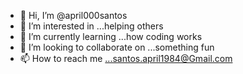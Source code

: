 - 👋 Hi, I’m @april000santos
- 👀 I’m interested in ...helping others 
- 🌱 I’m currently learning ...how coding works
- 💞️ I’m looking to collaborate on ...something fun
- 📫 How to reach me ...santos.april1984@Gmail.com

<!---
april000santos/april000santos is a ✨ special ✨ repository because its `README.md` (this file) appears on your GitHub profile.
You can click the Preview link to take a look at your changes.
--->
